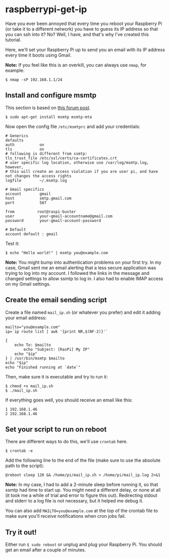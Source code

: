 # raspberrypi-get-ip

Have you ever been annoyed that every time you reboot your Raspberry Pi (or take it to a different network) you have to guess its IP address so that you can ssh into it? No? Well, I have, and that's why I've created this tutorial.

Here, we'll set your Raspberry Pi up to send you an email with its IP address every time it boots using Gmail.

**Note:** If you feel like this is an overkill, you can always use `nmap`, for example:

```
$ nmap -sP 192.168.1.1/24
```

## Install and configure msmtp

This section is based on [this forum post](https://www.raspberrypi.org/forums/viewtopic.php?f=28&t=244147#p1496767).

```
$ sudo apt-get install msmtp msmtp-mta
```

Now open the config file `/etc/msmtprc` and add your credentials:

```
# Generics
defaults
auth           on
tls            on
# following is different from ssmtp:
tls_trust_file /etc/ssl/certs/ca-certificates.crt
# user specific log location, otherwise use /var/log/msmtp.log, however, 
# this will create an access violation if you are user pi, and have not changes the access rights
logfile        ~/.msmtp.log

# Gmail specifics
account        gmail
host           smtp.gmail.com
port           587

from          root@raspi-buster
user           your-gmail-accountname@gmail.com
password       your-gmail-account-password

# Default
account default : gmail
```

Test it:

```
$ echo "Hello world!" | msmtp you@example.com
```

**Note:** You might bump into authentication problems on your first try. In my case, Gmail sent me an email alerting that a less secure application was trying to log into my account. I followed the links in the message and changed settings to allow ssmtp to log in. I also had to enable IMAP access on my Gmail settings.

## Create the email sending script

Create a file named `mail_ip.sh` (or whatever you prefer) and edit it adding your email address:

```
mailto="you@example.com"
ip=`ip route list | awk '{print NR,$(NF-2)}'`

{
	echo To: $mailto
       	echo "Subject: [RasPi] My IP"
	echo "$ip"
} | /usr/bin/msmtp $mailto
echo "$ip"
echo "Finished running at `date`"
```

Then, make sure it is executable and try to run it:

```
$ chmod +x mail_ip.sh
$ ./mail_ip.sh
```

If everything goes well, you should receive an email like this:

```
1 192.168.1.46
2 192.168.1.46
```

## Set your script to run on reboot

There are different ways to do this, we'll use `crontab` here.

```
$ crontab -e
```

Add the following line to the end of the file (make sure to use the absolute path to the script):

```
@reboot sleep 120 && /home/pi/mail_ip.sh > /home/pi/mail_ip.log 2>&1
```

**Note:** In my case, I had to add a 2-minute sleep before running it, so that ssmtp had time to start up. You might need a different delay, or none at all (it took me a while of trial and error to figure this out). Redirecting stdout and stderr to a log file is not necessary, but it helped me debug it.

You can also add `MAILTO=you@example.com` at the top of the crontab file to make sure you'll receive notifications when cron jobs fail.

## Try it out!

Either run `$ sudo reboot` or unplug and plug your Raspberry Pi. You should get an email after a couple of minutes.

